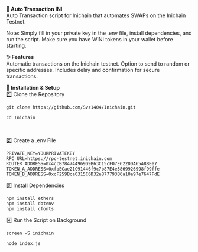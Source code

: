 **🚀 Auto Transaction INI**<br>
Auto Transaction script for Inichain that automates SWAPs on the Inichain Testnet.

Note: Simply fill in your private key in the .env file, install dependencies, and run the script.
Make sure you have WINI tokens in your wallet before starting.

**✨ Features**<br>
Automatic transactions on the Inichain testnet.
Option to send to random or specific addresses.
Includes delay and confirmation for secure transactions.

**🔧 Installation & Setup**<br>
1️⃣ Clone the Repository<br>
```
git clone https://github.com/Svz1404/Inichain.git
```
```
cd Inichain
```
<br>

2️⃣ Create a .env File<br>

```
PRIVATE_KEY=YOURPRIVATEKEY
RPC_URL=https://rpc-testnet.inichain.com
ROUTER_ADDRESS=0x4ccB784744969D9B63C15cF07E622DDA65A88Ee7
TOKEN_A_ADDRESS=0xfbECae21C91446f9c7b87E4e5869926998f99ffe
TOKEN_B_ADDRESS=0xcF259Bca0315C6D32e877793B6a10e97e7647FdE
```

3️⃣ Install Dependencies
```
npm install ethers
npm install dotenv
npm install cfonts
```

4️⃣ Run the Script on Background
```
screen -S inichain
```

```
node index.js
```

